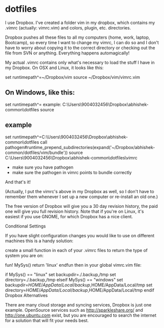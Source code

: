 dotfiles
========

I use Dropbox. I've created a folder vim in my dropbox, which contains my .vimrc (actually: vimrc.vim) and colors, plugin, etc. directories.

Dropbox pushes all these files to all my computers (home, work, laptop, Bootcamp), so every time I want to change my vimrc, I can do so and I don't have to worry about copying it to the correct directory or checking out the file from SVN or anything. Everything happens automagically!

My actual .vimrc contains only what's necessary to load the stuff I have in my Dropbox. On OSX and Linux, it looks like this:

set runtimepath^=~/Dropbox/vim
source ~/Dropbox/vim/vimrc.vim

On Windows, like this:
----------------------
set runtimepath^=<dropbox vim folder path> example: C:\Users\9004032456\Dropbox\abhishek-common\dotfiles
source <dropbox vimrc path>

example
-------
set runtimepath^=C:\Users\9004032456\Dropbox\abhishek-common\dotfiles
call pathogen#runtime_prepend_subdirectories(expand('~/Dropbox/abhishek-common/dotfiles/vim/bundle'))
source C:\Users\9004032456\Dropbox\abhishek-common\dotfiles\vimrc

* make sure you have pathogen
* make sure the pathogen in vimrc points to bundle correctly

And that's it!

(Actually, I put the vimrc's above in my Dropbox as well, so I don't have to remember them whenever I set up a new computer or re-install an old one.)

The free version of Dropbox will give you a 30 day revision history, the paid one will give you full revision history. Note that if you're on Linux, it's easiest if you use GNOME, for which Dropbox has a nice client.

Conditional Settings

If you have slight configuration changes you would like to use on different machines this is a handy solution:

create a small function in each of your .vimrc files to return the type of system you are on:

fun! MySys()
    return 'linux'
endfun 
then in your global vimrc.vim file:

if MySys() == "linux"
    set backupdir=./.backup,/tmp
    set directory=./.backup,/tmp 
elseif MySys() == "windows"
    set backupdir=$HOME/AppData/Local/backup,$HOME/AppData/Local/tmp
    set directory=$HOME/AppData/Local/backup,$HOME/AppData/Local/tmp
endif
Dropbox Alternatives

There are many cloud storage and syncing services, Dropbox is just one example. OpenSource services such as http://sparkleshare.org/ and http://one.ubuntu.com exist, but you are encouraged to search the internet for a solution that will fit your needs best.
